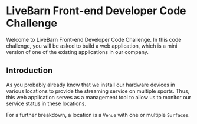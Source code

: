 # LiveBarn Front-end Developer Code Challenge #

Welcome to LiveBarn Front-end Developer Code Challenge. In this code challenge, you will be asked to build a web application, which is a mini version of one of the existing applications in our company. 

## Introduction ##

As you probably already know that we install our hardware devices in various locations to provide the streaming service on multiple sports. Thus, this web application serves as a management tool to allow us to monitor our service status in these locations. 

For a further breakdown, a location is a `Venue` with one or multiple `Surfaces`.